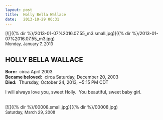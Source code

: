 ```yaml
---
layout: post
title:  Holly Bella Wallace
date:   2013-10-29 06:31
---
```


[![]({% dir %}/2013-01-07%2016.07.55_m3.small.jpg)]({% dir %}/2013-01-07%2016.07.55_m3.jpg)<!--_-->  
<span style="font-size: small;">Monday, January 7, 2013</span>

## HOLLY BELLA WALLACE

**Born:**  circa April 2003  
**Became beloved:**  circa Saturday, December 20, 2003  
**Died:**  Thursday, October 24, 2013, ~5:15 PM CDT

I will always love you, sweet Holly.  You beautiful, sweet baby girl.

   
[![]({% dir %}/00008.small.jpg)]({% dir %}/00008.jpg)  
<span style="font-size: small;">Saturday, March 29, 2008</span>
